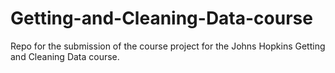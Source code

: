 # Getting-and-Cleaning-Data-course
Repo for the submission of the course project for the Johns Hopkins Getting and Cleaning Data course.
